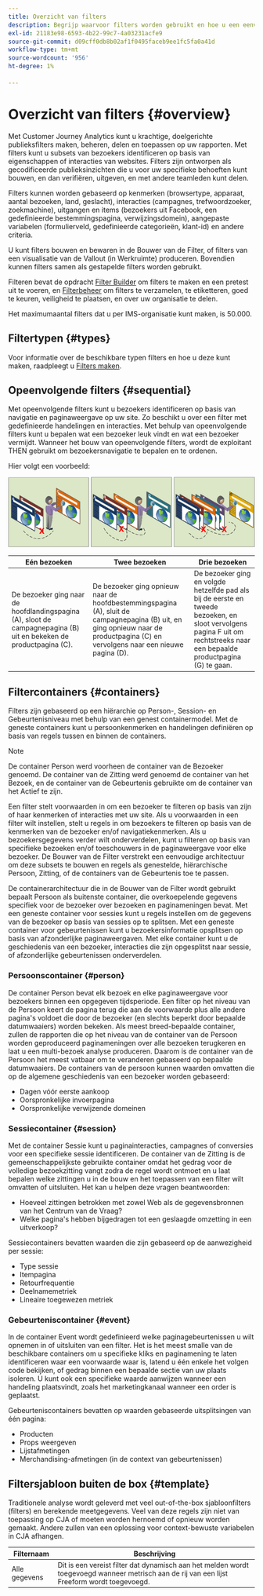 ```yaml
---
title: Overzicht van filters
description: Begrijp waarvoor filters worden gebruikt en hoe u een eenvoudig filter maakt.
exl-id: 21183e98-6593-4b22-99c7-4a03231acfe9
source-git-commit: d09cff0db8b02af1f0495faceb9ee1fc5fa0a41d
workflow-type: tm+mt
source-wordcount: '956'
ht-degree: 1%

---
```



# Overzicht van filters {#overview}

Met Customer Journey Analytics kunt u krachtige, doelgerichte publieksfilters maken, beheren, delen en toepassen op uw rapporten. Met filters kunt u subsets van bezoekers identificeren op basis van eigenschappen of interacties van websites. Filters zijn ontworpen als gecodificeerde publieksinzichten die u voor uw specifieke behoeften kunt bouwen, en dan verifiëren, uitgeven, en met andere teamleden kunt delen.

Filters kunnen worden gebaseerd op kenmerken (browsertype, apparaat, aantal bezoeken, land, geslacht), interacties (campagnes, trefwoordzoeker, zoekmachine), uitgangen en items (bezoekers uit Facebook, een gedefinieerde bestemmingspagina, verwijzingsdomein), aangepaste variabelen (formulierveld, gedefinieerde categorieën, klant-id) en andere criteria.

U kunt filters bouwen en bewaren in de Bouwer van de Filter, of filters van een visualisatie van de Vallout (in Werkruimte) produceren. Bovendien kunnen filters samen als gestapelde filters worden gebruikt.

Filteren bevat de opdracht [Filter Builder](/help/components/filters/filter-builder.md) om filters te maken en een pretest uit te voeren, en [Filterbeheer](/help/components/filters/manage-filters.md) om filters te verzamelen, te etiketteren, goed te keuren, veiligheid te plaatsen, en over uw organisatie te delen.

Het maximumaantal filters dat u per IMS-organisatie kunt maken, is 50.000.

## Filtertypen {#types}

Voor informatie over de beschikbare typen filters en hoe u deze kunt maken, raadpleegt u [Filters maken](/help/components/filters/create-filters.md).

## Opeenvolgende filters {#sequential}

Met opeenvolgende filters kunt u bezoekers identificeren op basis van navigatie en paginaweergave op uw site. Zo beschikt u over een filter met gedefinieerde handelingen en interacties. Met behulp van opeenvolgende filters kunt u bepalen wat een bezoeker leuk vindt en wat een bezoeker vermijdt. Wanneer het bouw van opeenvolgende filters, wordt de exploitant THEN gebruikt om bezoekersnavigatie te bepalen en te ordenen.

Hier volgt een voorbeeld:

![](assets/sequential_fil.png)

| Eén bezoeken | Twee bezoeken | Drie bezoeken |
| --- | --- | --- |
| De bezoeker ging naar de hoofdlandingspagina (A), sloot de campagnepagina (B) uit en bekeken de productpagina (C). | De bezoeker ging opnieuw naar de hoofdbestemmingspagina (A), sluit de campagnepagina (B) uit, en ging opnieuw naar de productpagina (C) en vervolgens naar een nieuwe pagina (D). | De bezoeker ging en volgde hetzelfde pad als bij de eerste en tweede bezoeken, en sloot vervolgens pagina F uit om rechtstreeks naar een bepaalde productpagina (G) te gaan. |

## Filtercontainers {#containers}

Filters zijn gebaseerd op een hiërarchie op Person-, Session- en Gebeurtenisniveau met behulp van een genest containermodel. Met de geneste containers kunt u persoonkenmerken en handelingen definiëren op basis van regels tussen en binnen de containers.

>[!NOTE]
>De container Person werd voorheen de container van de Bezoeker genoemd. De container van de Zitting werd genoemd de container van het Bezoek, en de container van de Gebeurtenis gebruikte om de container van het Actief te zijn.

Een filter stelt voorwaarden in om een bezoeker te filteren op basis van zijn of haar kenmerken of interacties met uw site. Als u voorwaarden in een filter wilt instellen, stelt u regels in om bezoekers te filteren op basis van de kenmerken van de bezoeker en/of navigatiekenmerken. Als u bezoekersgegevens verder wilt onderverdelen, kunt u filteren op basis van specifieke bezoeken en/of toeschouwers in de paginaweergave voor elke bezoeker. De Bouwer van de Filter verstrekt een eenvoudige architectuur om deze subsets te bouwen en regels als genestelde, hiërarchische Persoon, Zitting, of de containers van de Gebeurtenis toe te passen.

De containerarchitectuur die in de Bouwer van de Filter wordt gebruikt bepaalt Persoon als buitenste container, die overkoepelende gegevens specifiek voor de bezoeker over bezoeken en paginameningen bevat. Met een geneste container voor sessies kunt u regels instellen om de gegevens van de bezoeker op basis van sessies op te splitsen. Met een geneste container voor gebeurtenissen kunt u bezoekersinformatie opsplitsen op basis van afzonderlijke paginaweergaven. Met elke container kunt u de geschiedenis van een bezoeker, interacties die zijn opgesplitst naar sessie, of afzonderlijke gebeurtenissen onderverdelen.

### Persoonscontainer {#person}

De container Person bevat elk bezoek en elke paginaweergave voor bezoekers binnen een opgegeven tijdsperiode. Een filter op het niveau van de Persoon keert de pagina terug die aan de voorwaarde plus alle andere pagina&#39;s voldoet die door de bezoeker (en slechts beperkt door bepaalde datumwaaiers) worden bekeken. Als meest breed-bepaalde container, zullen de rapporten die op het niveau van de container van de Persoon worden geproduceerd paginameningen over alle bezoeken terugkeren en laat u een multi-bezoek analyse produceren. Daarom is de container van de Persoon het meest vatbaar om te veranderen gebaseerd op bepaalde datumwaaiers.
De containers van de persoon kunnen waarden omvatten die op de algemene geschiedenis van een bezoeker worden gebaseerd:

* Dagen vóór eerste aankoop
* Oorspronkelijke invoerpagina
* Oorspronkelijke verwijzende domeinen

### Sessiecontainer {#session}

Met de container Sessie kunt u paginainteracties, campagnes of conversies voor een specifieke sessie identificeren. De container van de Zitting is de gemeenschappelijkste gebruikte container omdat het gedrag voor de volledige bezoekzitting vangt zodra de regel wordt ontmoet en u laat bepalen welke zittingen u in de bouw en het toepassen van een filter wilt omvatten of uitsluiten. Het kan u helpen deze vragen beantwoorden:

* Hoeveel zittingen betrokken met zowel Web als de gegevensbronnen van het Centrum van de Vraag?
* Welke pagina&#39;s hebben bijgedragen tot een geslaagde omzetting in een uitverkoop?

Sessiecontainers bevatten waarden die zijn gebaseerd op de aanwezigheid per sessie:

* Type sessie
* Itempagina
* Retourfrequentie
* Deelnamemetriek
* Lineaire toegewezen metriek

### Gebeurteniscontainer {#event}

In de container Event wordt gedefinieerd welke paginagebeurtenissen u wilt opnemen in of uitsluiten van een filter. Het is het meest smalle van de beschikbare containers om u specifieke kliks en paginamening te laten identificeren waar een voorwaarde waar is, latend u één enkele het volgen code bekijken, of gedrag binnen een bepaalde sectie van uw plaats isoleren. U kunt ook een specifieke waarde aanwijzen wanneer een handeling plaatsvindt, zoals het marketingkanaal wanneer een order is geplaatst.

Gebeurteniscontainers bevatten op waarden gebaseerde uitsplitsingen van één pagina:

* Producten
* Props weergeven
* Lijstafmetingen
* Merchandising-afmetingen (in de context van gebeurtenissen)

## Filtersjabloon buiten de box {#template}

Traditionele analyse wordt geleverd met veel out-of-the-box sjabloonfilters (filters) en berekende meetgegevens. Veel van deze regels zijn niet van toepassing op CJA of moeten worden hernoemd of opnieuw worden gemaakt. Andere zullen van een oplossing voor context-bewuste variabelen in CJA afhangen.

| Filternaam | Beschrijving |
| --- | --- |
| Alle gegevens | Dit is een vereist filter dat dynamisch aan het melden wordt toegevoegd wanneer metrisch aan de rij van een lijst Freeform wordt toegevoegd. |
